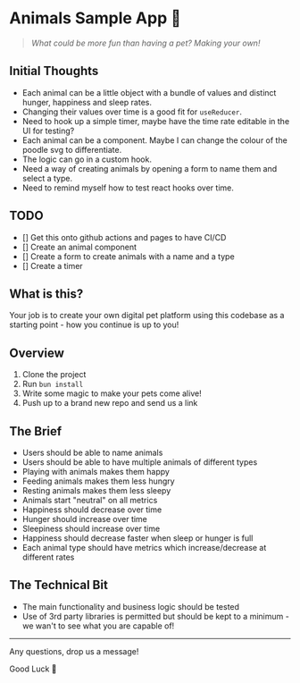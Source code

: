 # Animals Sample App 🐩

> _What could be more fun than having a pet? Making your own!_

## Initial Thoughts

- Each animal can be a little object with a bundle of values and distinct hunger, happiness and sleep rates.
- Changing their values over time is a good fit for `useReducer`.
- Need to hook up a simple timer, maybe have the time rate editable in the UI for testing?
- Each animal can be a component. Maybe I can change the colour of the poodle svg to differentiate.
- The logic can go in a custom hook.
- Need a way of creating animals by opening a form to name them and select a type.
- Need to remind myself how to test react hooks over time.

## TODO

- [] Get this onto github actions and pages to have CI/CD
- [] Create an animal component
- [] Create a form to create animals with a name and a type
- [] Create a timer

## What is this?

Your job is to create your own digital pet platform using this codebase as a starting point - how you continue is up to you!

## Overview

1. Clone the project
2. Run `bun install`
3. Write some magic to make your pets come alive!
4. Push up to a brand new repo and send us a link

## The Brief

- Users should be able to name animals
- Users should be able to have multiple animals of different types
- Playing with animals makes them happy
- Feeding animals makes them less hungry
- Resting animals makes them less sleepy
- Animals start "neutral" on all metrics
- Happiness should decrease over time
- Hunger should increase over time
- Sleepiness should increase over time
- Happiness should decrease faster when sleep or hunger is full
- Each animal type should have metrics which increase/decrease at different rates

## The Technical Bit

- The main functionality and business logic should be tested
- Use of 3rd party libraries is permitted but should be kept to a minimum - we wan't to see what you are capable of!

---

Any questions, drop us a message!

Good Luck 🚀
